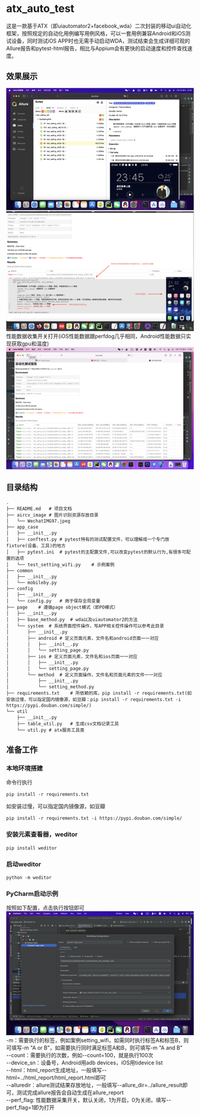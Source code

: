 # atx_auto_test
这是一款基于ATX（即uiautomator2+facebook_wda）二次封装的移动ui自动化框架，按照规定的自动化用例编写用例风格，可以一套用例兼容Android和iOS测试设备，同时测试iOS APP时也无需手动启动WDA，测试结束会生成详细可观的Allure报告和pytest-html报告，相比与Appium会有更快的启动速度和控件查找速度。
## 效果展示
![效果展示_1.png](exampe_image%2F%E6%95%88%E6%9E%9C%E5%B1%95%E7%A4%BA_1.png)
![效果展示_2.png](exampe_image%2F%E6%95%88%E6%9E%9C%E5%B1%95%E7%A4%BA_2.png)
性能数据收集开关打开(iOS性能数据跟perfdog几乎相同，Android性能数据只实现获取gpu和温度)
![效果展示_3.png](exampe_image%2F%E6%95%88%E6%9E%9C%E5%B1%95%E7%A4%BA_3.png)
## 目录结构
```
.
├── README.md   # 项目文档
├── aircv_image # 图片识别资源存放目录
│   └── WechatIMG97.jpeg
├── app_case
│   ├── __init__.py
│   ├── conftest.py # pytest特有的测试配置文件，可以理解成一个专门放fixture(设备、工具)的地方
│   ├── pytest.ini  # pytest的主配置文件,可以改变pytest的默认行为,有很多可配置的选项
│   └── test_setting_wifi.py    # 示例案例
├── common
│   ├── __init__.py
│   └── mobileby.py
├── config
│   ├── __init__.py
│   └── config.py   # 用于保存全局变量
├── page    # 遵循page object模式（即PO模式）
│   ├── __init__.py
│   ├── base_method.py  # wda以及uiautomator2的方法
│   └── system  # 系统界面控件操作，写APP相关控件操作可以参考此目录
│       ├── __init__.py
│       ├── android # 定义页面元素，文件名和android页面一一对应
│       │   ├── __init__.py
│       │   └── setting_page.py
│       ├── ios # 定义页面元素，文件名和ios页面一一对应
│       │   ├── __init__.py
│       │   └── setting_page.py
│       └── method  # 定义页面操作，文件名和页面元素的文件一一对应
│           ├── __init__.py
│           └── setting_method.py
├── requirements.txt    # 所依赖的库，pip install -r requirements.txt(如安装过慢，可以指定国内镜像源，如豆瓣：pip install -r requirements.txt -i https://pypi.douban.com/simple/)
└── util
    ├── __init__.py
    ├── table_util.py   # 生成csv文档记录工具
    └── util.py # atx服务工具类
```
## 准备工作
### 本地环境搭建
命令行执行
```angular2html
pip install -r requirements.txt
```
如安装过慢，可以指定国内镜像源，如豆瓣
```angular2html
pip install -r requirements.txt -i https://pypi.douban.com/simple/
```
### 安装元素查看器，weditor
```angular2html
pip install weditor
```
### 启动weditor
```angular2html
python -m weditor
```
### PyCharm启动示例
按照如下配置，点击执行按钮即可<br /> 
![pycharm_start.png](exampe_image%2Fpycharm_start.png)
-m：需要执行的标签，例如案例setting_wifi，如需同时执行标签A和标签B，则可填写-m "A or B"，如需要执行同时满足标签A和B，则可填写-m "A and B"<br /> 
--count：需要执行的次数，例如--count=100，就是执行100次<br />
--device_sn：设备号，Android用adb devices，iOS用tidevice list<br />
--html：html_report生成地址，一般填写--html=../html_report/html_report.html即可<br /> 
--alluredir：allure测试结果存放地址，一般填写--allure_dir=../allure_result即可，测试完成allure报告会自动生成在allure_report<br />
--perf_flag: 性能数据采集开关，默认关闭，1为开启，0为关闭，填写--perf_flag=1即为打开
